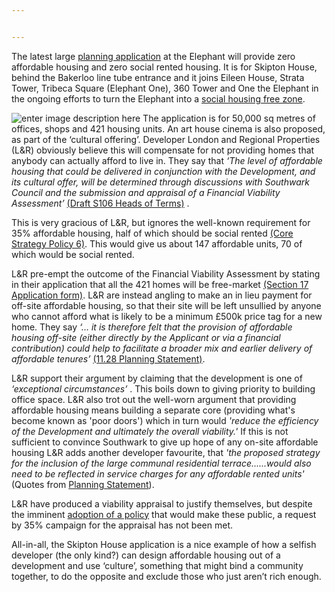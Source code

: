 ```yaml
---


---
```





The latest large [planning application](http://planbuild.southwark.gov.uk/documents/?casereference=15/AP/5125&system=DC) at the Elephant will provide zero affordable housing and zero social rented housing.  It is for Skipton House, behind the Bakerloo line tube entrance and it joins Eileen House, Strata Tower, Tribeca Square (Elephant One), 360 Tower  and One the Elephant in the ongoing efforts to turn the Elephant into a [social housing free zone](http://35percent.org/2014-04-15-the-elephants-new-ivory-towers/).

 ![enter image description here](http://www.constructionenquirer.com/wp-content/uploads/Screen-Shot-2015-10-06-at-11.00.45-600x414.png)
The application is for 50,000 sq metres of offices, shops and 421 housing units.  An art house cinema is also proposed, as part of the ‘cultural offering’.   Developer London and Regional Properties (L&R) obviously believe this will compensate for not providing homes that anybody can actually afford to live in.  They say that  *‘The level of affordable housing that could be delivered in conjunction with the Development, and its cultural offer, will be determined through discussions with Southwark Council and the submission and appraisal of a Financial Viability Assessment’* [(Draft S106 Heads of Terms)]( http://planbuild.southwark.gov.uk/documents/?GetDocument=%7B%7B%7B!Q9j4UyN6s%2bjF93cJuCmxyg==!%7D%7D%7D%29) .
   
This is very gracious of L&R, but ignores the well-known requirement for 35% affordable housing, half of which should be social rented [(Core Strategy Policy 6)]( http://www.southwark.gov.uk/download/downloads/id/5823/adopted_core_strategy).  This would give us about 147 affordable units, 70 of which would be social rented.

L&R pre-empt the outcome of the  Financial Viability Assessment by stating in their application that all the 421 homes will be free-market [(Section 17 Application form)]( http://planbuild.southwark.gov.uk/documents/?GetDocument=%7b%7b%7b!YggSz6vm10WniAaYZvc7Dw%3d%3d!%7d%7d%7d). L&R are instead angling to make an in lieu payment for off-site affordable housing, so that their site will be left unsullied by anyone who cannot afford what is likely to be a minimum  £500k price tag for a new home.  They say *‘… it is therefore felt that the provision of affordable housing off-site (either directly by the Applicant or via a financial contribution) could help to facilitate a broader mix and earlier delivery of affordable tenures’*  [(11.28 Planning Statement)](http://planbuild.southwark.gov.uk/documents/?GetDocument=%7b%7b%7b!rD%2bXXQJ%2bzV9QuBQgqt9pRw%3d%3d!%7d%7d%7d).

L&R support their argument by claiming that the development is one of *‘exceptional circumstances’* .  This boils down to giving priority to building office space.  L&R also trot out the well-worn argument that providing affordable housing means building a separate core (providing what's become known as 'poor doors') which in turn would  *'reduce the efficiency of the Development and ultimately the overall viability.'*  If this is not sufficient to convince Southwark to give up hope of any on-site affordable housing L&R adds another developer favourite, that *'the proposed strategy for the inclusion of the large communal residential terrace......would also need to be reflected in service charges for any affordable rented units'* (Quotes from [Planning Statement]( http://planbuild.southwark.gov.uk/documents/?GetDocument=%7b%7b%7b!rD%2bXXQJ%2bzV9QuBQgqt9pRw%3d%3d!%7d%7d%7d)).

L&R have produced a viability appraisal to justify themselves, but despite the imminent [adoption  of a policy](http://35percent.org/) that would make these public, a request by 35% campaign for the appraisal has not been met.  

All-in-all, the Skipton House application is a nice example of how a selfish developer (the only kind?) can design affordable housing out of a development and  use ‘culture’, something that might bind a community together, to do the opposite and exclude those who just aren’t rich enough.






